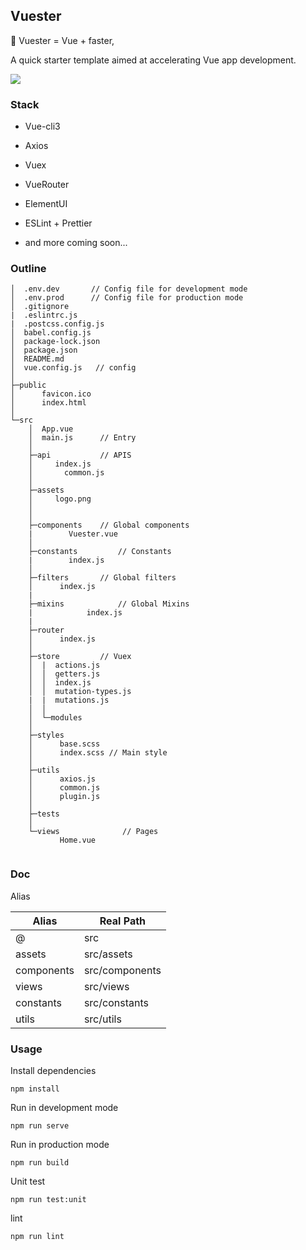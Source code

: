 ## Vuester

🏹 Vuester = Vue + faster,

A quick starter template aimed at accelerating Vue app development.

![](https://i.loli.net/2019/11/23/e1vtk2qnODUTYab.png)

### Stack

- Vue-cli3

- Axios

- Vuex

- VueRouter

- ElementUI

- ESLint + Prettier

- and more coming soon...

### Outline

```
│  .env.dev       // Config file for development mode
│  .env.prod      // Config file for production mode
│  .gitignore
|  .eslintrc.js		
|  .postcss.config.js
│  babel.config.js
│  package-lock.json
│  package.json
│  README.md
│  vue.config.js   // config
│  
├─public
│      favicon.ico
│      index.html
│      
└─src
    │  App.vue
    │  main.js      // Entry
    │  
    ├─api           // APIS
    │     index.js
    │  		common.js
    │          
    ├─assets         
    │     logo.png
    │  
    │          
    ├─components    // Global components
    | 		 Vuester.vue
    │
    ├─constants 		// Constants 
    |  		 index.js
    │
    ├─filters       // Global filters
    │      index.js
    |
    ├─mixins  			// Global Mixins
    |			 index.js
    |
    ├─router        
    │      index.js
    │      
    ├─store         // Vuex
    │  |  actions.js
    │  │  getters.js
    │  │  index.js
    │  │  mutation-types.js
    |  |  mutations.js
    │  │  
    │  └─modules
    │          
    ├─styles       	
    │      base.scss
    │      index.scss // Main style
    │      
    ├─utils       	
    │      axios.js
    │      common.js
    │      plugin.js
    │      
    ├─tests
    │      
    └─views     		 // Pages
           Home.vue
          
```

### Doc

Alias

| Alias      | Real Path      |
| ---------- | -------------- |
| @          | src            |
| assets     | src/assets     |
| components | src/components |
| views      | src/views      |
| constants  | src/constants  |
| utils      | src/utils      |

### Usage

Install dependencies
```
npm install
```

Run in development mode
```
npm run serve
```

Run in production mode
```
npm run build
```

Unit test
```
npm run test:unit
```

lint
```
npm run lint
```
